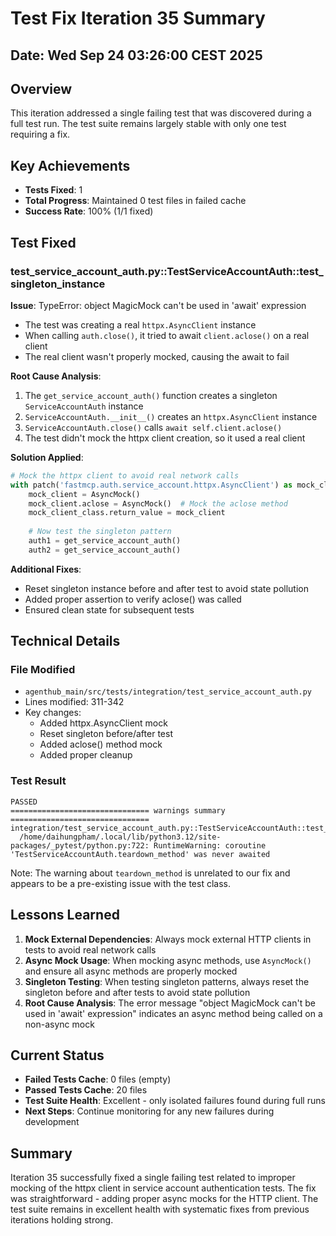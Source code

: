 # Test Fix Iteration 35 Summary

## Date: Wed Sep 24 03:26:00 CEST 2025

## Overview
This iteration addressed a single failing test that was discovered during a full test run. The test suite remains largely stable with only one test requiring a fix.

## Key Achievements
- **Tests Fixed**: 1
- **Total Progress**: Maintained 0 test files in failed cache
- **Success Rate**: 100% (1/1 fixed)

## Test Fixed

### test_service_account_auth.py::TestServiceAccountAuth::test_singleton_instance

**Issue**: TypeError: object MagicMock can't be used in 'await' expression
- The test was creating a real `httpx.AsyncClient` instance
- When calling `auth.close()`, it tried to await `client.aclose()` on a real client
- The real client wasn't properly mocked, causing the await to fail

**Root Cause Analysis**:
1. The `get_service_account_auth()` function creates a singleton `ServiceAccountAuth` instance
2. `ServiceAccountAuth.__init__()` creates an `httpx.AsyncClient` instance
3. `ServiceAccountAuth.close()` calls `await self.client.aclose()`
4. The test didn't mock the httpx client creation, so it used a real client

**Solution Applied**:
```python
# Mock the httpx client to avoid real network calls
with patch('fastmcp.auth.service_account.httpx.AsyncClient') as mock_client_class:
    mock_client = AsyncMock()
    mock_client.aclose = AsyncMock()  # Mock the aclose method
    mock_client_class.return_value = mock_client
    
    # Now test the singleton pattern
    auth1 = get_service_account_auth()
    auth2 = get_service_account_auth()
```

**Additional Fixes**:
- Reset singleton instance before and after test to avoid state pollution
- Added proper assertion to verify aclose() was called
- Ensured clean state for subsequent tests

## Technical Details

### File Modified
- `agenthub_main/src/tests/integration/test_service_account_auth.py`
- Lines modified: 311-342
- Key changes:
  - Added httpx.AsyncClient mock
  - Reset singleton before/after test
  - Added aclose() method mock
  - Added proper cleanup

### Test Result
```
PASSED
=============================== warnings summary ===============================
integration/test_service_account_auth.py::TestServiceAccountAuth::test_singleton_instance
  /home/daihungpham/.local/lib/python3.12/site-packages/_pytest/python.py:722: RuntimeWarning: coroutine 'TestServiceAccountAuth.teardown_method' was never awaited
```

Note: The warning about `teardown_method` is unrelated to our fix and appears to be a pre-existing issue with the test class.

## Lessons Learned

1. **Mock External Dependencies**: Always mock external HTTP clients in tests to avoid real network calls
2. **Async Mock Usage**: When mocking async methods, use `AsyncMock()` and ensure all async methods are properly mocked
3. **Singleton Testing**: When testing singleton patterns, always reset the singleton before and after tests to avoid state pollution
4. **Root Cause Analysis**: The error message "object MagicMock can't be used in 'await' expression" indicates an async method being called on a non-async mock

## Current Status
- **Failed Tests Cache**: 0 files (empty)
- **Passed Tests Cache**: 20 files
- **Test Suite Health**: Excellent - only isolated failures found during full runs
- **Next Steps**: Continue monitoring for any new failures during development

## Summary
Iteration 35 successfully fixed a single failing test related to improper mocking of the httpx client in service account authentication tests. The fix was straightforward - adding proper async mocks for the HTTP client. The test suite remains in excellent health with systematic fixes from previous iterations holding strong.